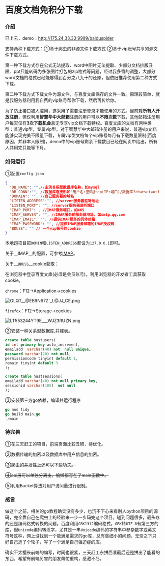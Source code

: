 # 百度文档免积分下载
### 介绍

已上云，demo：http://175.24.33.33:9999/baiduspider

支持两种下载方式：①基于爬虫的非源文件下载方式	②基于vip​账号共享的源文件下载方式。

第一种下载方式存在公式无法提取、word中图片无法提取、少部分文档排版丑陋、ppt​只能转码为多张图片打包的​zip​格式等问题，经过我多番的调整，大部分word文档的格式已经能够得到百分之八九十的还原，但依旧推荐使用第二种方式下载。

第二种下载方式下载文件为源文件，与百度文库保存的文件一致。原理较简单，就是我服务器利用我自费的vip账号帮你下载，然后再传给你。

为了防止接口被人滥用，遂采用了需要注册登录才能使用的方式。目前**对所有人开放注册**，但仅利用**智慧华中大邮箱**注册的用户可以**不限次数**下载，其他邮箱注册用户每天仅有**3次下载机会**且无专享vip​文档下载特权。百度文库的文档有两种类型：普通vip​型，专属vip​型。对于智慧华中大邮箱注册的用户来说，普通​vip文档能够实现完美不限量下载，专属vip型文档每个vip账号每月有下载数量限制(百度原因，并非本人限制)，demo中的vip账号剩余下载数目已经在网页中给出，所有人共用完只能等下月。

### 如何运行

①配置`config.json`

```json
{
  "DB_NAME": "",//主流关系型数据库名称，如mysql
  "DB_CONN":"", //数据库连接形如"用户名:密码@tcp(IP:端口)/数据库?charset=utf8"
  "DOMAIN": "",	//自己服务器的域名
  "LISTEN_ADDRESS":"", //server服务器监听地址
  "LISTEN_PORT": "", //server服务器监听端口
  "IMAP_PORT": , //IMAP服务端口，如465
  "IMAP_SERVER": "", //IMAP服务的服务器地址，如smtp.qq.com
  "IMAP_EMAIL": "", //提供IMAP服务的具体邮箱
  "IMAP_PASSWORD": "", //提供IMAP服务邮箱的IMAP授权码
  "BDUSS": "" // 一个vip账号的cookie
}
```

本地跑项目把`DOMIN`和`LISTEN_ADDRESS`都设为`127.0.0.1`即可。

关于__IMAP__的配置，可参考[IMAP](https://service.mail.qq.com/cgi-bin/help?subtype=1&id=28&no=331)。

关于__`BDUSS`__cookie获取：

在浏览器中登录百度文库(必须是会员账号)，利用浏览器的开发者工具获取cookie。

`chrome`：F12->Application->cookies

![GLQT__@EB9N67Z`_L@JJ_CE.png](https://i.loli.net/2020/05/13/WHwFa4kmsvlzLgN.png)

`firefox`：F12->Storage->cookies

![LT553244YT9E___WJZ3RUZN.png](https://i.loli.net/2020/05/13/gncU7tZIm1dhEzx.png)

②安装一种关系型数据库,并建表。

```sql
create table hustusers(	
id int primary key auto_increment,
emailadd  varchar(40) not  null unique,
password varchar(20) not null,
permissioncode tinyint default 1,
remain tinyint default 3
);

create table hustsessions(
emailadd varchar(40) not null primary key,
sessionid varchar(100)  not null 
);
```

③安装第三方go依赖，编译并运行程序

```go
go mod tidy
go build main.go
./main
```

### 待完善

①花三天赶工的项目，前端页面比较丑陋，待优化。

②数据传输的加密以及数据库中用户信息的加密。

~~③爬虫的并发性上还可以下些功夫。~~

~~④api层可以单独分离出，偷懒都写在了main函数中。~~

⑤利用Bucket算法对用户访问量进行限制。

### 感言

做这个之前，相关的go教程确实没有多少，也沉不下心来看别人python项目的源码，完全靠自己在爬虫上的经验来一步一步码完这个项目。碰到问题很多，最头疼的还是编码格式转换的问题，百度利用`GBK1312`编码格式，`GBK`转`UTF-8`有第三方的库，但`Unicode`编码转汉字，尤其是一串`Unicode`编码的字符串中参杂数字或英文符号这种，网上没找到一个能满足需求的go库，总有些细小的问题，无奈之下只好自己造了个轮子，写了一个满足自己强迫症的库。

确实不太擅长前端的编写，时间也很紧，三天赶工东拼西凑最后还是拼出了能看的东西，希望有前端厉害的朋友帮忙重构，感激不尽。









